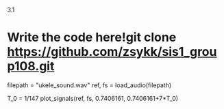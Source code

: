 3.1

# Write the code here!git clone https://github.com/zsykk/sis1_group108.git
filepath = "ukele_sound.wav"
ref, fs = load_audio(filepath)


T_0 = 1/147
plot_signals(ref, fs, 0.7406161, 0.7406161+7*T_0)
